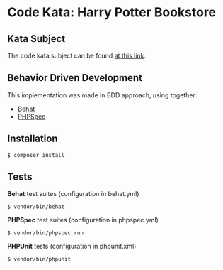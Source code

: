 # Code Kata: Harry Potter Bookstore

## Kata Subject

The code kata subject can be found [at this link](http://codingdojo.org/kata/Potter/).

## Behavior Driven Development

This implementation was made in BDD approach, using together:
- [Behat](http://behat.org/)
- [PHPSpec](http://www.phpspec.net/)

## Installation

```
$ composer install
```

## Tests

**Behat** test suites (configuration in behat.yml)
```
$ vendor/bin/behat
```

**PHPSpec** test suites (configuration in phpspec.yml)
```
$ vendor/bin/phpspec run
```

**PHPUnit** tests (configuration in phpunit.xml)
```
$ vendor/bin/phpunit
```

